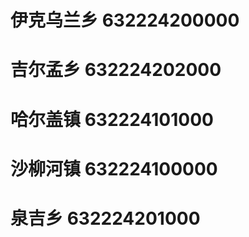 # 伊克乌兰乡 632224200000
# 吉尔孟乡 632224202000
# 哈尔盖镇 632224101000
# 沙柳河镇 632224100000
# 泉吉乡 632224201000
